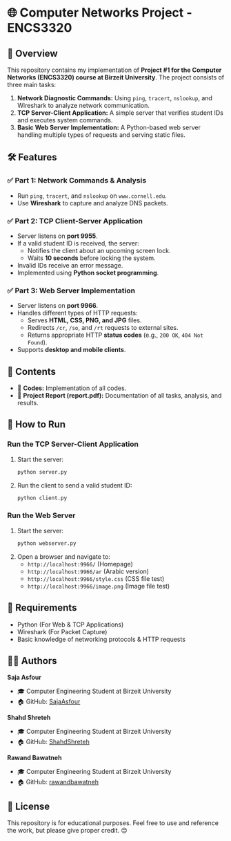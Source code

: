 # 🌐 Computer Networks Project - ENCS3320

## 📌 Overview

This repository contains my implementation of **Project #1 for the Computer Networks (ENCS3320) course at Birzeit University**. The project consists of three main tasks:

1. **Network Diagnostic Commands:** Using `ping`, `tracert`, `nslookup`, and Wireshark to analyze network communication.
2. **TCP Server-Client Application:** A simple server that verifies student IDs and executes system commands.
3. **Basic Web Server Implementation:** A Python-based web server handling multiple types of requests and serving static files.

## 🛠 Features

### ✅ **Part 1: Network Commands & Analysis**

- Run `ping`, `tracert`, and `nslookup` on `www.cornell.edu`.
- Use **Wireshark** to capture and analyze DNS packets.

### ✅ **Part 2: TCP Client-Server Application**

- Server listens on **port 9955**.
- If a valid student ID is received, the server:
  - Notifies the client about an upcoming screen lock.
  - Waits **10 seconds** before locking the system.
- Invalid IDs receive an error message.
- Implemented using **Python socket programming**.

### ✅ **Part 3: Web Server Implementation**

- Server listens on **port 9966**.
- Handles different types of HTTP requests:
  - Serves **HTML, CSS, PNG, and JPG** files.
  - Redirects `/cr`, `/so`, and `/rt` requests to external sites.
  - Returns appropriate HTTP **status codes** (e.g., `200 OK`, `404 Not Found`).
- Supports **desktop and mobile clients**.

## 📂 Contents

- 📂 **Codes:** Implementation of all codes.
- 📄 **Project Report (report.pdf):** Documentation of all tasks, analysis, and results.

## 🚀 How to Run

### **Run the TCP Server-Client Application**

1. Start the server:
   ```bash
   python server.py
   ```
2. Run the client to send a valid student ID:
   ```bash
   python client.py
   ```

### **Run the Web Server**

1. Start the server:
   ```bash
   python webserver.py
   ```
2. Open a browser and navigate to:
   - `http://localhost:9966/` (Homepage)
   - `http://localhost:9966/ar` (Arabic version)
   - `http://localhost:9966/style.css` (CSS file test)
   - `http://localhost:9966/image.png` (Image file test)

## 📌 Requirements

- Python (For Web & TCP Applications)
- Wireshark (For Packet Capture)
- Basic knowledge of networking protocols & HTTP requests

## 👩‍💻 Authors

**Saja Asfour**

- 🎓 Computer Engineering Student at Birzeit University
- 🏠 GitHub: [SajaAsfour](https://github.com/SajaAsfour)

**Shahd Shreteh**
- 🎓 Computer Engineering Student at Birzeit University
- 🏠 GitHub: [ShahdShreteh](https://github.com/ShahdShreteh)

**Rawand Bawatneh**
- 🎓 Computer Engineering Student at Birzeit University
- 🏠 GitHub: [rawandbawatneh](https://github.com/rawandbawatneh)

## 📜 License

This repository is for educational purposes. Feel free to use and reference the work, but please give proper credit. 😊

